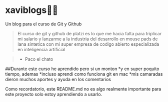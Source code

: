 # xaviblogs🤠💙
Un blog para el curso de Git y Github

>El curso de git y github de platzi es lo que me hacia falta para triplicar mi salario y lanzarme a la industria del desarrollo en mouse pads de lana sintetica con mi super empresa de codigo abierto especializada en inteligencia artificial

> - Paco el chato

##Durante este curso he aprendido pero si un monton
*y en super poquito tiempo, ademas
*incluso aprendi como funciona git en mac
*mis camaradas dieron muchos aportes y ayuda en los comentarios

Como recordatorio, este README.md no es algo realmente importante para este proyecto solo estoy aprendiendo a usarlo.